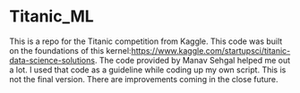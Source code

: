 # Titanic_ML
This is a repo for the Titanic competition from Kaggle.
This code was built on the foundations of this kernel:https://www.kaggle.com/startupsci/titanic-data-science-solutions.
The code provided by Manav Sehgal helped me out a lot. I used that code as a guideline while coding up my own script.
This is not the final version. There are improvements coming in the close future.
